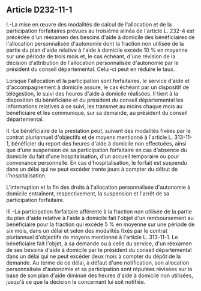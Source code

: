## Article D232-11-1

I.-La mise en œuvre des modalités de calcul de l'allocation et de la participation forfaitaires prévues
au troisième alinéa de l'article L. 232-4 est précédée d'un réexamen des besoins d'aide à domicile des
bénéficiaires de l'allocation personnalisée d'autonomie dont la fraction non utilisée de la partie du plan d'aide
relative à l'aide à domicile excède 10 % en moyenne sur une période de trois mois et, le cas échéant, d'une
révision de la décision d'attribution de l'allocation personnalisée d'autonomie par le président du conseil
départemental. Celui-ci peut en réduire le taux.

Lorsque l'allocation et la participation sont forfaitaires, le service d'aide et d'accompagnement à domicile
assure, le cas échéant par un dispositif de télégestion, le suivi des heures d'aide à domicile réalisées. Il tient
à la disposition du bénéficiaire et du président du conseil départemental les informations relatives à ce suivi,
les transmet au moins chaque mois au bénéficiaire et les communique, sur sa demande, au président du
conseil départemental.

II.-Le bénéficiaire de la prestation peut, suivant des modalités fixées par le contrat pluriannuel d'objectifs
et de moyens mentionné à l'article L. 313-11-1, bénéficier du report des heures d'aide à domicile non
effectuées, ainsi que d'une suspension de sa participation forfaitaire en cas d'absence du domicile du fait
d'une hospitalisation, d'un accueil temporaire ou pour convenance personnelle. En cas d'hospitalisation, le
forfait est suspendu dans un délai qui ne peut excéder trente jours à compter du début de l'hospitalisation.


L'interruption et la fin des droits à l'allocation personnalisée d'autonomie à domicile entraînent,
respectivement, la suspension et l'arrêt de sa participation forfaitaire.

III.-La participation forfaitaire afférente à la fraction non utilisée de la partie du plan d'aide relative à l'aide
à domicile fait l'objet d'un remboursement au bénéficiaire pour la fraction qui excède 5 % en moyenne sur
une période de six mois, dans un délai et selon des modalités fixés par le contrat pluriannuel d'objectifs de
moyens mentionné à l'article L. 313-11-1. Le bénéficiaire fait l'objet, à sa demande ou à celle du service, d'un
réexamen de ses besoins d'aide à domicile par le président du conseil départemental dans un délai qui ne peut
excéder deux mois à compter du dépôt de la demande. Au terme de ce délai, à défaut d'une notification, son
allocation personnalisée d'autonomie et sa participation sont réputées révisées sur la base de son plan d'aide
diminué des heures d'aide à domicile non utilisées, jusqu'à ce que la décision le concernant lui soit notifiée.

